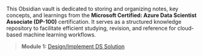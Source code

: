 This Obsidian vault is dedicated to storing and organizing notes, key concepts, and learnings from the **Microsoft Certified: Azure Data Scientist Associate (DP-100)** certification. It serves as a structured knowledge repository to facilitate efficient studying, revision, and reference for cloud-based machine learning workflows.

> **Module 1:** [Design/Implement DS Solution](./DS%20solution.md)
> 